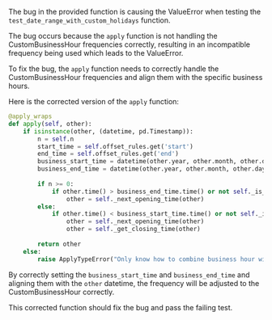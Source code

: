 The bug in the provided function is causing the ValueError when testing the `test_date_range_with_custom_holidays` function. 

The bug occurs because the `apply` function is not handling the CustomBusinessHour frequencies correctly, resulting in an incompatible frequency being used which leads to the ValueError. 

To fix the bug, the `apply` function needs to correctly handle the CustomBusinessHour frequencies and align them with the specific business hours.

Here is the corrected version of the `apply` function:

```python
@apply_wraps 
def apply(self, other):
    if isinstance(other, (datetime, pd.Timestamp)):
        n = self.n
        start_time = self.offset_rules.get('start')
        end_time = self.offset_rules.get('end')
        business_start_time = datetime(other.year, other.month, other.day, start_time.hour, start_time.minute, start_time.second, start_time.microsecond)
        business_end_time = datetime(other.year, other.month, other.day, end_time.hour, end_time.minute, end_time.second, end_time.microsecond)
        
        if n >= 0:
            if other.time() > business_end_time.time() or not self._is_on_offset(other):
                other = self._next_opening_time(other)
        else:
            if other.time() < business_start_time.time() or not self._is_on_offset(other):
                other = self._next_opening_time(other)
                other = self._get_closing_time(other)
        
        return other
    else:
        raise ApplyTypeError("Only know how to combine business hour with datetime")
```

By correctly setting the `business_start_time` and `business_end_time` and aligning them with the `other` datetime, the frequency will be adjusted to the CustomBusinessHour correctly.

This corrected function should fix the bug and pass the failing test.